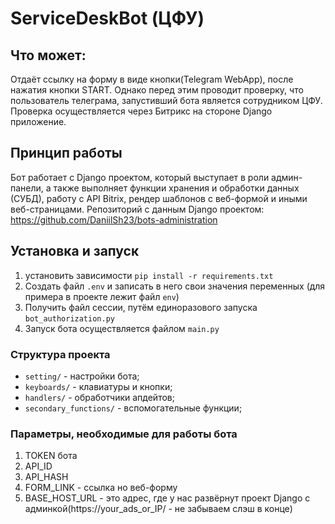 # ServiceDeskBot (ЦФУ)

## Что может:
Отдаёт ссылку на форму в виде кнопки(Telegram WebApp), после нажатия кнопки START. Однако перед этим проводит проверку, что пользователь телеграма, запустивший бота является сотрудником ЦФУ. Проверка осуществляется через Битрикс на стороне Django приложение.

## Принцип работы
Бот работает с Django проектом, который выступает в роли админ-панели, а также выполняет функции хранения и обработки данных (СУБД), работу с API Bitrix, рендер шаблонов с веб-формой и иными веб-страницами. Репозиторий с данным Django проектом: https://github.com/DaniilSh23/bots-administration 

## Установка и запуск
1) установить зависимости `pip install -r requirements.txt`
2) Создать файл `.env` и записать в него свои значения переменных (для примера в проекте лежит файл `env`)
3) Получить файл сессии, путём единоразового запуска `bot_authorization.py`
4) Запуск бота осуществляется файлом `main.py`

### Структура проекта
* `setting/` - настройки бота;
* `keyboards/` - клавиатуры и кнопки;
* `handlers/` - обработчики апдейтов;
* `secondary_functions/` - вспомогательные функции;

### Параметры, необходимые для работы бота
1) TOKEN бота
2) API_ID
3) API_HASH
4) FORM_LINK - ссылка но веб-форму
5) BASE_HOST_URL - это адрес, где у нас развёрнут проект Django с админкой(https://your_ads_or_IP/ - не забываем слэш в конце)
